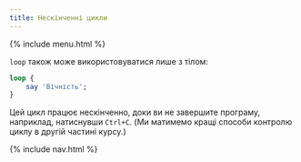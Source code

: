 ```yaml
---
title: Нескінченні цикли
---
```


{% include menu.html %}

`loop` також може використовуватися лише з тілом:

```raku
loop {
    say 'Вічність';
}
```

Цей цикл працює нескінченно, доки ви не завершите програму, наприклад, натиснувши `Ctrl+C`. (Ми матимемо кращі способи контролю циклу в другій частині курсу.)

{% include nav.html %}